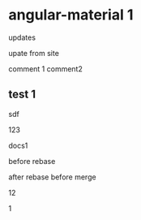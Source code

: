# angular-material 1

updates

upate from site

comment 1
comment2

## test 1

sdf


123

docs1

before rebase

after rebase before merge

12

1